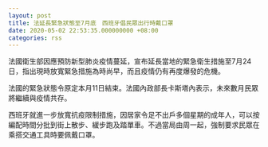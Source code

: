 ```yaml
---
layout: post
title: 法延長緊急狀態至7月底　西班牙倡民眾出行時戴口罩
date: 2020-05-02 22:53:35.000000000 +08:00
categories: rss
---
```


法國衛生部因應預防新型肺炎疫情蔓延，宣布延長當地的緊急衛生措施至7月24日，指出現時放寬緊急措施為時尚早，而且疫情仍有再度爆發的危機。

法國的緊急狀態令原定本月11日結束。法國內政部長卡斯塔內表示，未來數月民眾將繼續與疫情共存。

西班牙就進一步放寬抗疫限制措施，因居家令足不出戶多個星期的成年人，可以按編配時間分批到街上散步、緩步跑及踏單車。不過當局由周一起，強制要求民眾在乘搭交通工具時要佩戴口罩。

